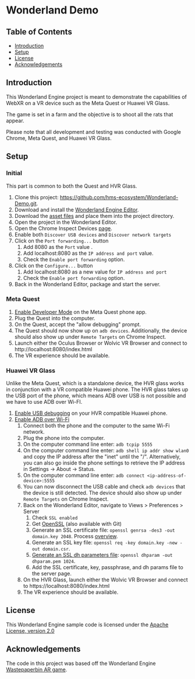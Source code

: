 ﻿# Wonderland Demo
## Table of Contents
- [Introduction](#introduction)
- [Setup](#setup)
- [License](#license)
- [Acknowledgements](#acknowledgements)

## Introduction
This Wonderland Engine project is meant to demonstrate the capabilities of WebXR on a VR device such as the Meta Quest or Huawei VR Glass. 

The game is set in a farm and the objective is to shoot all the rats that appear.

Please note that all development and testing was conducted with Google Chrome, Meta Quest, and Huawei VR Glass.

## Setup

### Initial 
This part is common to both the Quest and HVR Glass.
1. Clone this project: https://github.com/hms-ecosystem/Wonderland-Demo.git.
2. Download and install the [Wonderland Engine Editor](https://wonderlandengine.com/downloads/).
3. Download the [asset files](https://github.com/bryantvu/Wonderland-Demo-Assets) and place them into the project directory.
4. Open the project in the Wonderland Editor.
5. Open the Chrome Inspect Devices [page](chrome://inspect/#devices).
6. Enable both `Discover USB devices` and `Discover network targets`
7. Click on the `Port forwarding...` button 
	1. Add 8080 as the `Port` value .
	2. Add localhost:8080 as the `IP address and port` value.
	3. Check the `Enable port forwarding` option.
8. Click on the `Configure...` button 
	1. Add localhost:8080 as a new value for `IP address and port`
	2. Check the `Enable port forwarding` option.
9. Back in the Wonderland Editor, package and start the server.

### Meta Quest

1. [Enable Developer Mode](https://learn.adafruit.com/sideloading-on-oculus-quest/enable-developer-mode) on the Meta Quest phone app. 
2. Plug the Quest into the computer.
3. On the Quest, accept the "allow debugging" prompt.
4. The Quest should now show up on `adb devices`. Additionally, the device should also show up under `Remote Targets` on Chrome Inspect.
5. Launch either the Oculus Browser or Wolvic VR Browser and connect to http://localhost:8080/index.html
6. The VR experience should be available.

### Huawei VR Glass
Unlike the Meta Quest, which is a standalone device, the HVR glass works in conjunction with a VR compatible Huawei phone. The HVR glass takes up the USB port of the phone, which means ADB over USB is not possible and we have to use ADB over Wi-FI.

1. [Enable USB debugging](https://developer.android.com/studio/debug/dev-options) on your HVR compatible Huawei phone.
2. [Enable ADB over Wi-Fi](https://help.famoco.com/developers/dev-env/adb-over-wifi/)
	1. Connect both the phone and the computer to the same Wi-Fi network.
	2.  Plug the phone into the computer.
	3.  On the computer command line enter:  `adb tcpip 5555`
	4. On the computer command line enter: `adb shell ip addr show wlan0` and copy the IP address after the "inet" until the "/".  Alternatively, you can also go inside the phone settings to retrieve the IP address in Settings → About → Status.
	5. On the computer command line enter:  `adb connect <ip-address-of-device>:5555`
	6. You can now disconnect the USB cable and check `adb devices` that the device is still detected. The device should also show up under `Remote Targets` on Chrome Inspect.
	7. Back on the Wonderland Editor, navigate to Views > Preferences > Server
		1. Check `SSL enabled`
		2. Get [OpenSSL](https://www.openssl.org/) (also available with Git)
		3. Generate an SSL certificate file: `openssl genrsa -des3 -out domain.key 2048`. Process [overview](https://www.baeldung.com/openssl-self-signed-cert).
		4. Generate an SSL key file: `openssl req -key domain.key -new -out domain.csr`.
		5. [Generate an SSL dh parameters file](https://www.ibm.com/docs/en/zvse/6.2?topic=SSB27H_6.2.0/fa2ti_openssl_generate_dh_parms.html): `openssl dhparam -out dhparam.pem 1024`.
		6. Add the SSL certificate, key, passphrase, and dh params file to the server page.
	8. On the HVR Glass, launch either the Wolvic VR Browser and connect to https://localhost:8080/index.html
	9. The VR experience should be available.
	
## License

This Wonderland Engine sample code is licensed under the [Apache License, version 2.0](http://www.apache.org/licenses/LICENSE-2.0)

## Acknowledgements
The code in this project was based off the Wonderland Engine [Wastepaperbin AR game](https://github.com/WonderlandEngine/wastepaperbin-ar). 